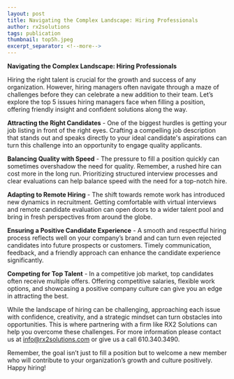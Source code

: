 ```yaml
---
layout: post
title: Navigating the Complex Landscape: Hiring Professionals
author: rx2solutions
tags: publication
thumbnail: top5h.jpeg
excerpt_separator: <!--more-->
---
```


**Navigating the Complex Landscape: Hiring Professionals**

Hiring the right talent is crucial for the growth and success of any organization. However, hiring managers often navigate through a maze of challenges before they can celebrate a new addition to their team. <!--more-->Let’s explore the top 5 issues hiring managers face when filling a position, offering friendly insight and confident solutions along the way.

**Attracting the Right Candidates** - 
One of the biggest hurdles is getting your job listing in front of the right eyes. Crafting a compelling job description that stands out and speaks directly to your ideal candidate's aspirations can turn this challenge into an opportunity to engage quality applicants.

**Balancing Quality with Speed** - 
The pressure to fill a position quickly can sometimes overshadow the need for quality. Remember, a rushed hire can cost more in the long run. Prioritizing structured interview processes and clear evaluations can help balance speed with the need for a top-notch hire.

**Adapting to Remote Hiring** - 
The shift towards remote work has introduced new dynamics in recruitment. Getting comfortable with virtual interviews and remote candidate evaluation can open doors to a wider talent pool and bring in fresh perspectives from around the globe.

**Ensuring a Positive Candidate Experience** - 
A smooth and respectful hiring process reflects well on your company’s brand and can turn even rejected candidates into future prospects or customers. Timely communication, feedback, and a friendly approach can enhance the candidate experience significantly.

**Competing for Top Talent** - 
In a competitive job market, top candidates often receive multiple offers. Offering competitive salaries, flexible work options, and showcasing a positive company culture can give you an edge in attracting the best.

While the landscape of hiring can be challenging, approaching each issue with confidence, creativity, and a strategic mindset can turn obstacles into opportunities. This is where partnering with a firm like RX2 Solutions can help you overcome these challenges. For more information please contact us at [info@rx2solutions.com](mailto:info@rx2solutions.com) or give us a call 610.340.3490. 

Remember, the goal isn’t just to fill a position but to welcome a new member who will contribute to your organization’s growth and culture positively. Happy hiring!
